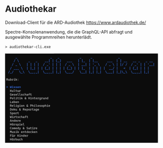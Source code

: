 ﻿# Audiothekar
Download-Client für die ARD-Audiothek https://www.ardaudiothek.de/

Spectre-Konsolenanwendung, die die GraphQL-API abfragt und ausgewählte Programmreihen herunterlädt.

``> audiothekar-cli.exe``

![screenshot](images/screenshot.png "Screenshot")
